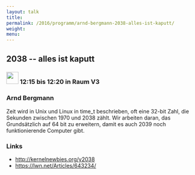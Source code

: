 ```yaml
---
layout: talk
title:
permalink: /2016/programm/arnd-bergmann-2038-alles-ist-kaputt/
weight:
menu:
---
```

## 2038 -- alles ist kaputt

### <img height = "32" src="../../../images/lightning.svg"> 12:15 bis 12:20 in Raum V3

### Arnd Bergmann

Zeit wird in Unix und Linux in time_t beschrieben, oft eine 32-bit Zahl, die Sekunden zwischen 1970 und 2038 zählt. Wir arbeiten daran, das Grundsätzlich auf 64 bit zu erweitern, damit es auch 2039 noch funktionierende Computer gibt.

### Links

- <a href="http://kernelnewbies.org/y2038" target="_blank">http://kernelnewbies.org/y2038</a>
- <a href="https://lwn.net/Articles/643234/" target="_blank">https://lwn.net/Articles/643234/</a>
